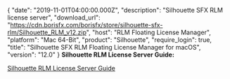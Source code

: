 {
  "date": "2019-11-01T04:00:00.000Z",
  "description": "Silhouette SFX RLM license server",
  "download_url": "https://cdn.borisfx.com/borisfx/store/silhouette-sfx-rlm/Silhouette_RLM_v12.zip",
  "host": "RLM Floating License Manager",
  "platform": "Mac 64-Bit",
  "product": "Silhouette",
  "require_login": true,
  "title": "Silhouette SFX RLM Floating License Manager for macOS",
  "version": "12.0"
}
**Silhouette RLM License Server Guide:**

<a href="https://cdn.borisfx.com/borisfx/store/silhouette-sfx-rlm/silhouette_rlm_license_server-v12.pdf" target="_blank">Silhouette RLM License Server Guide</a>
